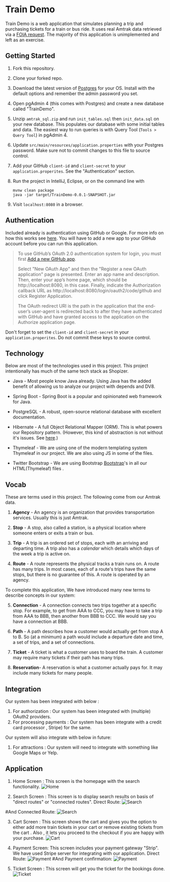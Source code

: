 # Train Demo

Train Demo is a web application that simulates planning a trip and purchasing tickets for a train or bus ride. It uses real Amtrak data retrieved via a [FOIA request](https://www.muckrock.com/foi/united-states-of-america-10/machine-readable-amtrak-schedules-fares-and-stoproute-alignments-25904/). The majority of this application is unimplemented and left as an exercise.

## Getting Started

1. Fork this repository.

2. Clone your forked repo.

3. Download the latest version of [Postgres](https://www.postgresql.org/download/) for your OS. Install with the default options and remember the admin password you set.

4. Open pgAdmin 4 (this comes with Postgres) and create a new database called "TrainDemo".

5. Unzip `amtrak_sql.zip` and run `init_tables.sql` then `init_data.sql` on your new database. This populates our database with some initial tables and data. The easiest way to run queries is with Query Tool (`Tools > Query Tool`) in pgAdmin 4.

6. Update `src/main/resources/application.properties` with your Postgres password. Make sure not to commit changes to this file to source control.

7. Add your GitHub `client-id` and `client-secret` to your `application.properites`. See the "Authentication" section.

8. Run the project in IntelliJ, Eclipse, or on the command line with
    ```
    mvnw clean package
    java -jar target/TrainDemo-0.0.1-SNAPSHOT.jar
    ```

9. Visit `localhost:8080` in a browser.

## Authentication

Included already is authentication using GitHub or Google. For more info on how this works see [here](https://spring.io/guides/tutorials/spring-boot-oauth2/). You will have to add a new app to your GitHub account before you can run this application.

> To use GitHub’s OAuth 2.0 authentication system for login, you must first [Add a new GitHub app](https://github.com/settings/developers).
> 
> Select "New OAuth App" and then the "Register a new OAuth application" page is presented. Enter an app name and description. Then, enter your app’s home page, which should be http://localhost:8080, in this case. Finally, indicate the Authorization callback URL as http://localhost:8080/login/oauth2/code/github and click Register Application.
> 
> The OAuth redirect URI is the path in the application that the end-user’s user-agent is redirected back to after they have authenticated with GitHub and have granted access to the application on the Authorize application page.
 
Don't forget to set the `client-id` and `client-secret` in your `application.properites`. Do not commit these keys to source control. 

## Technology

Below are most of the technologies used in this project. This project intentionally has much of the same tech stack as Shopizer.

- Java - Most people know Java already. Using Java has the added benefit of allowing us to analyze our project with depends and DV8.

- Spring Boot - Spring Boot is a popular and opinionated web framework for Java.

- PostgreSQL - A robust, open-source relational database with excellent documentation.

- Hibernate - A full Object Relational Mapper (ORM). This is what powers our Repository pattern. (However, this kind of abstraction is not without it's issues. See [here](https://en.wikipedia.org/wiki/Object-relational_impedance_mismatch).)

- Thymeleaf - We are using one of the modern templating system Thymeleaf in our project. We are also using JS in some of the files.

- Twitter Bootstrap - We are using Bootstrap [Bootstrap](https://getbootstrap.com/docs/4.4/)'s in all our HTML(Thymeleaf) files .

## Vocab

These are terms used in this project. The following come from our Amtrak data.

1. __Agency__ - An agency is an organization that provides transportation services. Usually this is just Amtrak.

2. __Stop__ - A stop, also called a station, is a physical location where someone enters or exits a train or bus.

3. __Trip__ - A trip is an ordered set of stops, each with an arriving and departing time. A trip also has a *calendar* which details which days of the week a trip is active on.

4. __Route__ - A route represents the physical tracks a train runs on. A route has many trips. In most cases, each of a route's trips have the same stops, but there is no guarantee of this. A route is operated by an agency.

To complete this application, We have introduced many new terms to describe concepts in our system:

5. __Connection__ - A connection connects two trips together at a specific stop. For example, to get from AAA to CCC, you may have to take a trip from AAA to BBB, then another from BBB to CCC. We would say you have a connection at BBB.

6. __Path__ - A path describes how a customer would actually get from stop A to B. So (at a minimum) a path would include a departure date and time, a set of trips, and a set of connections.

7. __Ticket__ - A ticket is what a customer uses to board the train. A customer may require many tickets if their path has many trips.

8. __Reservation__- A reservation is what a customer actually pays for. It may include many tickets for many people.

## Integration

Our system has been integrated with below :

1. For authorization : Our system has been integrated with (multiple) OAuth2 providers.
1. For processing payments : Our system has been integrate with a credit card processor , Stripe) for the same.

Our system will also integrate with below in future:

1. For attractions : Our system will need to integrate with something like Google Maps or Yelp. 

## Application 

1. Home Screen   : This screen is the homepage with the search functionality.
                   ![Home](https://github.com/sa3664/Group3_TrainTicketingSystem/blob/master/Documents/Screens/Home.JPG)

2. Search Screen : This screen is to display search results on basis of "direct routes" or "connected 
                   routes".
                   Direct Route: 
                   ![Search](https://github.com/sa3664/Group3_TrainTicketingSystem/blob/master/Documents/Screens/Search_directRoute.JPG)

#And
                   Connected Route:
                   ![Search](https://github.com/sa3664/Group3_TrainTicketingSystem/blob/master/Documents/Screens/Search_connectedRoute.JPG)

3. Cart Screen   : This screen shows the cart and gives you the option to either add more train tickets in 
                   your cart or remove existing tickets from the cart . Also , it lets you proceed to the checkout if you are happy with your purchase.
                   ![Cart](https://github.com/sa3664/Group3_TrainTicketingSystem/blob/master/Documents/Screens/Cart.JPG)

4. Payment Screen: This screen includes your payment gateway "Strip". We have used Stripe server for 
                   integrating with our application.
                   Direct Route: 
                   ![Payment](https://github.com/sa3664/Group3_TrainTicketingSystem/blob/master/Documents/Screens/Payment.JPG)
#And
                   Payment confirmation:
                   ![Payment](https://github.com/sa3664/Group3_TrainTicketingSystem/blob/master/Documents/Screens/Payment%20Confirmation.JPG)

5. Ticket Screen : This screen will get you the ticket for the bookings done.
                   ![Ticket](https://github.com/sa3664/Group3_TrainTicketingSystem/blob/master/Documents/Screens/Ticket.JPG)